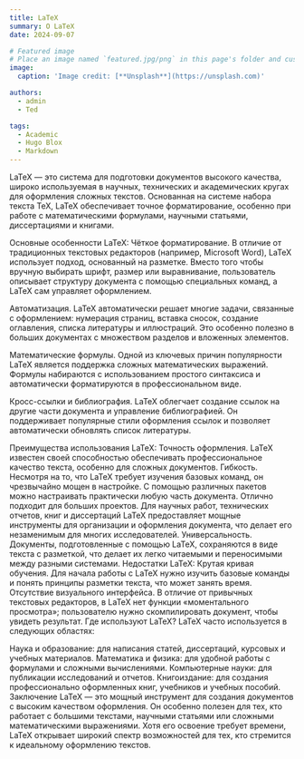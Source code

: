 ```yaml
---
title: LaTeX
summary: О LaTeX
date: 2024-09-07

# Featured image
# Place an image named `featured.jpg/png` in this page's folder and customize its options here.
image:
  caption: 'Image credit: [**Unsplash**](https://unsplash.com)'

authors:
  - admin
  - Ted

tags:
  - Academic
  - Hugo Blox
  - Markdown
---
```


LaTeX — это система для подготовки документов высокого качества, широко используемая в научных, технических и академических кругах для оформления сложных текстов. Основанная на системе набора текста TeX, LaTeX обеспечивает точное форматирование, особенно при работе с математическими формулами, научными статьями, диссертациями и книгами.

Основные особенности LaTeX:
Чёткое форматирование. В отличие от традиционных текстовых редакторов (например, Microsoft Word), LaTeX использует подход, основанный на разметке. Вместо того чтобы вручную выбирать шрифт, размер или выравнивание, пользователь описывает структуру документа с помощью специальных команд, а LaTeX сам управляет оформлением.

Автоматизация. LaTeX автоматически решает многие задачи, связанные с оформлением: нумерация страниц, вставка сносок, создание оглавления, списка литературы и иллюстраций. Это особенно полезно в больших документах с множеством разделов и вложенных элементов.

Математические формулы. Одной из ключевых причин популярности LaTeX является поддержка сложных математических выражений. Формулы набираются с использованием простого синтаксиса и автоматически форматируются в профессиональном виде.

Кросс-ссылки и библиография. LaTeX облегчает создание ссылок на другие части документа и управление библиографией. Он поддерживает популярные стили оформления ссылок и позволяет автоматически обновлять список литературы.

Преимущества использования LaTeX:
Точность оформления. LaTeX известен своей способностью обеспечивать профессиональное качество текста, особенно для сложных документов.
Гибкость. Несмотря на то, что LaTeX требует изучения базовых команд, он чрезвычайно мощен в настройке. С помощью различных пакетов можно настраивать практически любую часть документа.
Отлично подходит для больших проектов. Для научных работ, технических отчетов, книг и диссертаций LaTeX предоставляет мощные инструменты для организации и оформления документа, что делает его незаменимым для многих исследователей.
Универсальность. Документы, подготовленные с помощью LaTeX, сохраняются в виде текста с разметкой, что делает их легко читаемыми и переносимыми между разными системами.
Недостатки LaTeX:
Крутая кривая обучения. Для начала работы с LaTeX нужно изучить базовые команды и понять принципы разметки текста, что может занять время.
Отсутствие визуального интерфейса. В отличие от привычных текстовых редакторов, в LaTeX нет функции «моментального просмотра»; пользователю нужно скомпилировать документ, чтобы увидеть результат.
Где используют LaTeX?
LaTeX часто используется в следующих областях:

Наука и образование: для написания статей, диссертаций, курсовых и учебных материалов.
Математика и физика: для удобной работы с формулами и сложными вычислениями.
Компьютерные науки: для публикации исследований и отчетов.
Книгоиздание: для создания профессионально оформленных книг, учебников и учебных пособий.
Заключение
LaTeX — это мощный инструмент для создания документов с высоким качеством оформления. Он особенно полезен для тех, кто работает с большими текстами, научными статьями или сложными математическими выражениями. Хотя его освоение требует времени, LaTeX открывает широкий спектр возможностей для тех, кто стремится к идеальному оформлению текстов.
